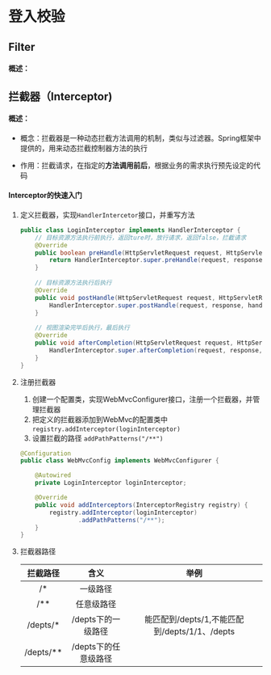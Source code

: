 # 登入校验

## Filter

#### 概述：



## 拦截器（Interceptor)

#### 概述：

- 概念：拦截器是一种动态拦截方法调用的机制，类似与过滤器。Spring框架中提供的，用来动态拦截控制器方法的执行

- 作用：拦截请求，在指定的**方法调用前后**，根据业务的需求执行预先设定的代码



#### Interceptor的快速入门

1. 定义拦截器，实现`HandlerIntercetor`接口，并重写方法

   ``` java
   public class LoginInterceptor implements HandlerInterceptor {
       // 目标资源方法执行前执行，返回ture时，放行请求，返回false，拦截请求
       @Override
       public boolean preHandle(HttpServletRequest request, HttpServletResponse response, Object handler) throws Exception {
           return HandlerInterceptor.super.preHandle(request, response, handler);
       }
       
       // 目标资源方法执行后执行
       @Override
       public void postHandle(HttpServletRequest request, HttpServletResponse response, Object handler, ModelAndView modelAndView) throws Exception {
           HandlerInterceptor.super.postHandle(request, response, handler, modelAndView);
       }
       
       // 视图渲染完毕后执行，最后执行
       @Override
       public void afterCompletion(HttpServletRequest request, HttpServletResponse response, Object handler, Exception ex) throws Exception {
           HandlerInterceptor.super.afterCompletion(request, response, handler, ex);
       }
   }

2. 注册拦截器

   1. 创建一个配置类，实现WebMvcConfigurer接口，注册一个拦截器，并管理拦截器
   2. 把定义的拦截器添加到WebMvc的配置类中 `registry.addInterceptor(loginInterceptor)`
   3. 设置拦截的路径 `addPathPatterns("/**")`

   ```java
   @Configuration
   public class WebMvcConfig implements WebMvcConfigurer {
   
       @Autowired
       private LoginInterceptor loginInterceptor;
   
       @Override
       public void addInterceptors(InterceptorRegistry registry) {
           registry.addInterceptor(loginInterceptor)
                   .addPathPatterns("/**");
       }
   }
   ```

   

3. 拦截器路径

   | 拦截路径 | 含义     | 举例 |
   | :------: | :-----:| :--: |
   | /*       | 一级路径|      |
   | /**      | 任意级路径 |      |
   | /depts/* | /depts下的一级路径 | 能匹配到/depts/1,不能匹配到/depts/1/1、/depts |
   | /depts/** | /depts下的任意级路径 |		|
